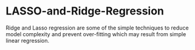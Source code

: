 # LASSO-and-Ridge-Regression
Ridge and Lasso regression are some of the simple techniques to reduce model complexity and prevent over-fitting which may result from simple linear regression.
